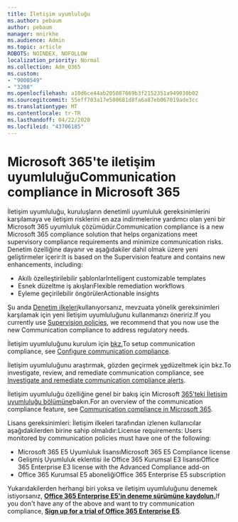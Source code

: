 ```yaml
---
title: İletişim uyumluluğu
ms.author: pebaum
author: pebaum
manager: mnirkhe
ms.audience: Admin
ms.topic: article
ROBOTS: NOINDEX, NOFOLLOW
localization_priority: Normal
ms.collection: Adm_O365
ms.custom:
- "9000549"
- "3208"
ms.openlocfilehash: a10d6ce44ab205087669b3f2152351a949030b02
ms.sourcegitcommit: 55eff703a17e500681d8fa6a87eb067019ade3cc
ms.translationtype: MT
ms.contentlocale: tr-TR
ms.lasthandoff: 04/22/2020
ms.locfileid: "43706185"
---
```

# <a name="communication-compliance-in-microsoft-365"></a><span data-ttu-id="67be4-102">Microsoft 365'te iletişim uyumluluğu</span><span class="sxs-lookup"><span data-stu-id="67be4-102">Communication compliance in Microsoft 365</span></span>

<span data-ttu-id="67be4-103">İletişim uyumluluğu, kuruluşların denetimli uyumluluk gereksinimlerini karşılamaya ve iletişim risklerini en aza indirmelerine yardımcı olan yeni bir Microsoft 365 uyumluluk çözümüdür.</span><span class="sxs-lookup"><span data-stu-id="67be4-103">Communication compliance is a new Microsoft 365 compliance solution that helps organizations meet supervisory compliance requirements and minimize communication risks.</span></span> <span data-ttu-id="67be4-104">Denetim özelliğine dayanır ve aşağıdakiler dahil olmak üzere yeni geliştirmeler içerir:</span><span class="sxs-lookup"><span data-stu-id="67be4-104">It is based on the Supervision feature and contains new enhancements, including:</span></span>

- <span data-ttu-id="67be4-105">Akıllı özelleştirilebilir şablonlar</span><span class="sxs-lookup"><span data-stu-id="67be4-105">Intelligent customizable templates</span></span>
- <span data-ttu-id="67be4-106">Esnek düzeltme iş akışları</span><span class="sxs-lookup"><span data-stu-id="67be4-106">Flexible remediation workflows</span></span>
- <span data-ttu-id="67be4-107">Eyleme geçirilebilir öngörüler</span><span class="sxs-lookup"><span data-stu-id="67be4-107">Actionable insights</span></span>

<span data-ttu-id="67be4-108">Şu anda [Denetim ilkeleri](https://docs.microsoft.com/microsoft-365/compliance/supervision-policies)kullanıyorsanız, mevzuata yönelik gereksinimleri karşılamak için yeni İletişim uyumluluğunu kullanmanızı öneririz.</span><span class="sxs-lookup"><span data-stu-id="67be4-108">If you currently use [Supervision policies](https://docs.microsoft.com/microsoft-365/compliance/supervision-policies), we recommend that you now use the new Communication compliance to address regulatory needs.</span></span>

<span data-ttu-id="67be4-109">İletişim uyumluluğunu kurulum için [bkz.](https://docs.microsoft.com/microsoft-365/compliance/communication-compliance-configure)</span><span class="sxs-lookup"><span data-stu-id="67be4-109">To setup communication compliance, see [Configure communication compliance](https://docs.microsoft.com/microsoft-365/compliance/communication-compliance-configure).</span></span>

<span data-ttu-id="67be4-110">İletişim uyumluluğunu araştırmak, gözden geçirmek [ve](https://docs.microsoft.com/microsoft-365/compliance/communication-compliance-investigate-remediate)düzeltmek için bkz.</span><span class="sxs-lookup"><span data-stu-id="67be4-110">To investigate, review, and remediate communication compliance, see [Investigate and remediate communication compliance alerts](https://docs.microsoft.com/microsoft-365/compliance/communication-compliance-investigate-remediate).</span></span>

<span data-ttu-id="67be4-111">İletişim uyumluluğu özelliğine genel bir bakış için Microsoft [365'teki İletişim uyumluluğu bölümüne](https://docs.microsoft.com/microsoft-365/compliance/communication-compliance)bakın.</span><span class="sxs-lookup"><span data-stu-id="67be4-111">For an overview of the communication compliance feature, see [Communication compliance in Microsoft 365](https://docs.microsoft.com/microsoft-365/compliance/communication-compliance).</span></span>

<span data-ttu-id="67be4-112">Lisans gereksinimleri: İletişim ilkeleri tarafından izlenen kullanıcılar aşağıdakilerden birine sahip olmalıdır:</span><span class="sxs-lookup"><span data-stu-id="67be4-112">License requirements: Users monitored by communication policies must have one of the following:</span></span>

- <span data-ttu-id="67be4-113">Microsoft 365 E5 Uyumluluk lisansı</span><span class="sxs-lookup"><span data-stu-id="67be4-113">Microsoft 365 E5 Compliance license</span></span>
- <span data-ttu-id="67be4-114">Gelişmiş Uyumluluk eklentisi ile Office 365 Kurumsal E3 lisansı</span><span class="sxs-lookup"><span data-stu-id="67be4-114">Office 365 Enterprise E3 license with the Advanced Compliance add-on</span></span>
- <span data-ttu-id="67be4-115">Office 365 Kurumsal E5 aboneliği</span><span class="sxs-lookup"><span data-stu-id="67be4-115">Office 365 Enterprise E5 subscription</span></span>

<span data-ttu-id="67be4-116">Yukarıdakilerden herhangi biri yoksa ve iletişim uyumluluğunu denemek istiyorsanız, **[Office 365 Enterprise E5'in deneme sürümüne kaydolun.](https://go.microsoft.com/fwlink/p/?LinkID=698279)**</span><span class="sxs-lookup"><span data-stu-id="67be4-116">If you don't have any of the above and want to try communication compliance, **[Sign up for a trial of Office 365 Enterprise E5](https://go.microsoft.com/fwlink/p/?LinkID=698279)**.</span></span>
